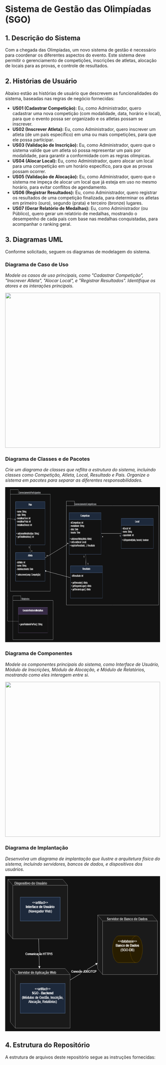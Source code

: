# Sistema de Gestão das Olimpíadas (SGO)



## 1. Descrição do Sistema

Com a chegada das Olimpíadas, um novo sistema de gestão é necessário para coordenar os diferentes aspectos do evento. Este sistema deve permitir o gerenciamento de competições, inscrições de atletas, alocação de locais para as provas, e controle de resultados.

## 2. Histórias de Usuário

Abaixo estão as histórias de usuário que descrevem as funcionalidades do sistema, baseadas nas regras de negócio fornecidas:

* **US01 (Cadastrar Competição):** Eu, como Administrador, quero cadastrar uma nova competição (com modalidade, data, horário e local), para que o evento possa ser organizado e os atletas possam se inscrever.
* **US02 (Inscrever Atleta):** Eu, como Administrador, quero inscrever um atleta (de um país específico) em uma ou mais competições, para que ele possa participar.
* **US03 (Validação de Inscrição):** Eu, como Administrador, quero que o sistema valide que um atleta só possa representar um país por modalidade, para garantir a conformidade com as regras olímpicas.
* **US04 (Alocar Local):** Eu, como Administrador, quero alocar um local para uma competição em um horário específico, para que as provas possam ocorrer.
* **US05 (Validação de Alocação):** Eu, como Administrador, quero que o sistema me impeça de alocar um local que já esteja em uso no mesmo horário, para evitar conflitos de agendamento.
* **US06 (Registrar Resultados):** Eu, como Administrador, quero registrar os resultados de uma competição finalizada, para determinar os atletas em primeiro (ouro), segundo (prata) e terceiro (bronze) lugares.
* **US07 (Gerar Relatório de Medalhas):** Eu, como Administrador (ou Público), quero gerar um relatório de medalhas, mostrando o desempenho de cada país com base nas medalhas conquistadas, para acompanhar o ranking geral.

## 3. Diagramas UML

Conforme solicitado, seguem os diagramas de modelagem do sistema.

### Diagrama de Caso de Uso
*Modele os casos de uso principais, como "Cadastrar Competição", "Inscrever Atleta", "Alocar Local", e "Registrar Resultados". Identifique os atores e as interações principais.*

<img width="500px" height="500px" src="Imagens/diagrama-de-caso-de-uso.png"/>

### Diagrama de Classes e de Pacotes
*Crie um diagrama de classes que reflita a estrutura do sistema, incluindo classes como Competição, Atleta, Local, Resultado e País. Organize o sistema em pacotes para separar as diferentes responsabilidades.*

<img width="500px" height="500px" src="Imagens/diagrama-de-classes-e-pacotes.png"/>


### Diagrama de Componentes
*Modele os componentes principais do sistema, como Interface de Usuário, Módulo de Inscrições, Módulo de Alocação, e Módulo de Relatórios, mostrando como eles interagem entre si.*

<img width="500px" height="500px" src="Imagens/diagrama-de-componentes.png"/>

### Diagrama de Implantação
*Desenvolva um diagrama de implantação que ilustre a arquitetura física do sistema, incluindo servidores, bancos de dados, e dispositivos dos usuários.*

<img width="500px" height="500px" src="Imagens/diagrama-de-implantacao.png"/>

## 4. Estrutura do Repositório

A estrutura de arquivos deste repositório segue as instruções fornecidas:
